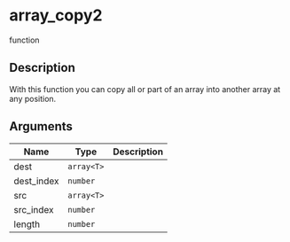 # array_copy2

<span class="badge badge-secondary">function</span>

## Description
With this function you can copy all or part of an array into another array at any position.

## Arguments
| Name | Type | Description |
| ---- | ---- | ----------- |
| dest | `array<T>` |  |
| dest_index | `number` |  |
| src | `array<T>` |  |
| src_index | `number` |  |
| length | `number` |  |